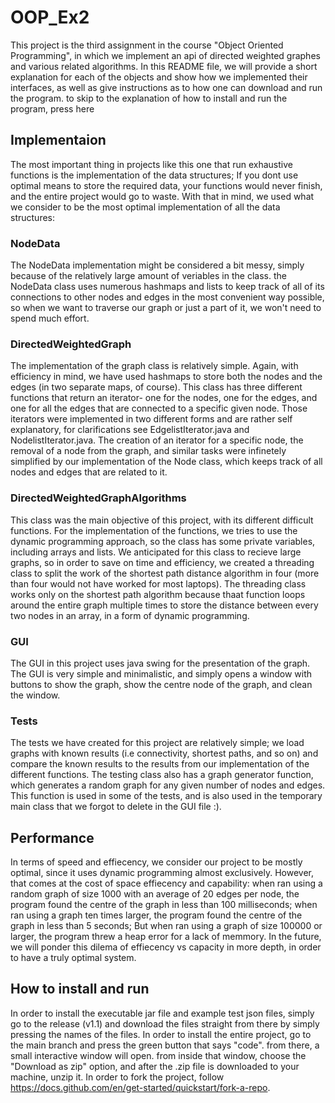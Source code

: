 # OOP_Ex2
This project is the third assignment in the course "Object Oriented Programming", in which we implement an api of directed weighted graphes and various related algorithms.
In this README file, we will provide a short explanation for each of the objects and show how we implemented their interfaces, as well as give instructions as to how one can download and run the program. to skip to the explanation of how to install and run the program, press here

## Implementaion

The most important thing in projects like this one that run exhaustive functions is the implementation of the data structures; If you dont use optimal means to store the required data, your functions would never finish, and the entire project would go to waste. With that in mind, we used what we consider to be the most optimal implementation of all the data structures: 

### NodeData

The NodeData implementation might be considered a bit messy, simply because of the relatively large amount of veriables in the class. the NodeData class uses numerous hashmaps and lists to keep track of all of its connections to other nodes and edges in the most convenient way possible, so when we want to traverse our graph or just a part of it, we won't need to spend much effort. 

### DirectedWeightedGraph

The implementation of the graph class is relatively simple. Again, with efficiency in mind, we have used hashmaps to store both the nodes and the edges (in two separate maps, of course). This class has three different functions that return an iterator- one for the nodes, one for the edges, and one for all the edges that are connected to a specific given node. Those iterators were implemented in two different forms and are rather self explanatory, for clarifications see EdgelistIterator.java and NodelistIterator.java. 
The creation of an iterator for a specific node, the removal of a node from the graph, and similar tasks were infinetely simplified by our implementation of the Node class, which keeps track of all nodes and edges that are related to it.

### DirectedWeightedGraphAlgorithms

This class was the main objective of this project, with its different difficult functions. For the implementation of the functions, we tries to use the dynamic programming approach, so the class has some private variables, including arrays and lists. We anticipated for this class to recieve large graphs, so in order to save on time and efficiency, we created a threading class to split the work of the shortest path distance algorithm in four (more than four would not have worked for most laptops). The threading class works only on the shortest path algorithm because thaat function loops around the entire graph multiple times to store the distance between every two nodes in an array, in a form of dynamic programming. 

### GUI

The GUI in this project uses java swing for the presentation of the graph. The GUI is very simple and minimalistic, and simply opens a window with buttons to show the graph, show the centre node of the graph, and clean the window. 

### Tests

The tests we have created for this project are relatively simple; we load graphs with known results (i.e connectivity, shortest paths, and so on) and compare the known results to the results from our implementation of the different functions. The testing class also has a graph generator function, which generates a random graph for any given number of nodes and edges. This function is used in some of the tests, and is also used in the temporary main class that we forgot to delete in the GUI file :).


## Performance

In terms of speed and effiecency, we consider our project to be mostly optimal, since it uses dynamic programming almost exclusively. However, that comes at the cost of space effiecency and capability: when ran using a random graph of size 1000 with an average of 20 edges per node, the program found the centre of the graph in less than 100 milliseconds; when ran using a graph ten times larger, the program found the centre of the graph in less than 5 seconds; But when ran using a graph of size 100000 or larger, the program threw a heap error for a lack of memmory.
In the future, we will ponder this dilema of effiecency vs capacity in more depth, in order to have a truly optimal system.

## How to install and run

In order to install the executable jar file and example test json files, simply go to the release (v1.1) and download the files straight from there by simply pressing the names of the files. In order to install the entire project, go to the main branch and press the green button that says "code". from there, a small interactive window will open. from inside that window, choose the "Download as zip" option, and after the .zip file is downloaded to your machine, unzip it. In order to fork the project, follow https://docs.github.com/en/get-started/quickstart/fork-a-repo.

